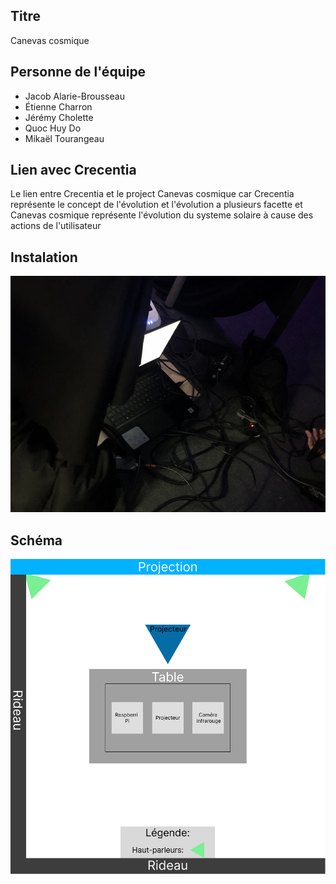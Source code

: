 ## Titre 
Canevas cosmique
## Personne de l'équipe
- Jacob Alarie-Brousseau
- Étienne Charron
- Jérémy Cholette
- Quoc Huy Do
- Mikaël Tourangeau
## Lien avec Crecentia
Le lien entre Crecentia et le project Canevas cosmique car Crecentia représente le concept de l'évolution et l'évolution a plusieurs facette et Canevas cosmique représente l'évolution du systeme solaire à cause des actions de l'utilisateur

## Instalation


![image](image/CANEVASCOSMIQUE_installation.jpg)


## Schéma


![image](image/plantationPlan.png)

